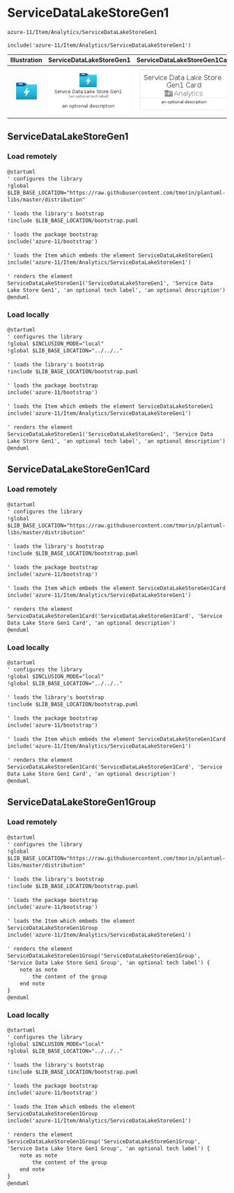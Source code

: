 # ServiceDataLakeStoreGen1


```text
azure-11/Item/Analytics/ServiceDataLakeStoreGen1
```

```text
include('azure-11/Item/Analytics/ServiceDataLakeStoreGen1')
```



| Illustration | ServiceDataLakeStoreGen1 | ServiceDataLakeStoreGen1Card | ServiceDataLakeStoreGen1Group |
| :---: | :---: | :---: | :---: |
| ![illustration for Illustration](../../../azure-11/Item/Analytics/ServiceDataLakeStoreGen1.png) | ![illustration for ServiceDataLakeStoreGen1](../../../azure-11/Item/Analytics/ServiceDataLakeStoreGen1.Local.png) | ![illustration for ServiceDataLakeStoreGen1Card](../../../azure-11/Item/Analytics/ServiceDataLakeStoreGen1Card.Local.png) | ![illustration for ServiceDataLakeStoreGen1Group](../../../azure-11/Item/Analytics/ServiceDataLakeStoreGen1Group.Local.png) |




## ServiceDataLakeStoreGen1

### Load remotely
```plantuml
@startuml
' configures the library
!global $LIB_BASE_LOCATION="https://raw.githubusercontent.com/tmorin/plantuml-libs/master/distribution"

' loads the library's bootstrap
!include $LIB_BASE_LOCATION/bootstrap.puml

' loads the package bootstrap
include('azure-11/bootstrap')

' loads the Item which embeds the element ServiceDataLakeStoreGen1
include('azure-11/Item/Analytics/ServiceDataLakeStoreGen1')

' renders the element
ServiceDataLakeStoreGen1('ServiceDataLakeStoreGen1', 'Service Data Lake Store Gen1', 'an optional tech label', 'an optional description')
@enduml
```

### Load locally
```plantuml
@startuml
' configures the library
!global $INCLUSION_MODE="local"
!global $LIB_BASE_LOCATION="../../.."

' loads the library's bootstrap
!include $LIB_BASE_LOCATION/bootstrap.puml

' loads the package bootstrap
include('azure-11/bootstrap')

' loads the Item which embeds the element ServiceDataLakeStoreGen1
include('azure-11/Item/Analytics/ServiceDataLakeStoreGen1')

' renders the element
ServiceDataLakeStoreGen1('ServiceDataLakeStoreGen1', 'Service Data Lake Store Gen1', 'an optional tech label', 'an optional description')
@enduml
```

## ServiceDataLakeStoreGen1Card

### Load remotely
```plantuml
@startuml
' configures the library
!global $LIB_BASE_LOCATION="https://raw.githubusercontent.com/tmorin/plantuml-libs/master/distribution"

' loads the library's bootstrap
!include $LIB_BASE_LOCATION/bootstrap.puml

' loads the package bootstrap
include('azure-11/bootstrap')

' loads the Item which embeds the element ServiceDataLakeStoreGen1Card
include('azure-11/Item/Analytics/ServiceDataLakeStoreGen1')

' renders the element
ServiceDataLakeStoreGen1Card('ServiceDataLakeStoreGen1Card', 'Service Data Lake Store Gen1 Card', 'an optional description')
@enduml
```

### Load locally
```plantuml
@startuml
' configures the library
!global $INCLUSION_MODE="local"
!global $LIB_BASE_LOCATION="../../.."

' loads the library's bootstrap
!include $LIB_BASE_LOCATION/bootstrap.puml

' loads the package bootstrap
include('azure-11/bootstrap')

' loads the Item which embeds the element ServiceDataLakeStoreGen1Card
include('azure-11/Item/Analytics/ServiceDataLakeStoreGen1')

' renders the element
ServiceDataLakeStoreGen1Card('ServiceDataLakeStoreGen1Card', 'Service Data Lake Store Gen1 Card', 'an optional description')
@enduml
```

## ServiceDataLakeStoreGen1Group

### Load remotely
```plantuml
@startuml
' configures the library
!global $LIB_BASE_LOCATION="https://raw.githubusercontent.com/tmorin/plantuml-libs/master/distribution"

' loads the library's bootstrap
!include $LIB_BASE_LOCATION/bootstrap.puml

' loads the package bootstrap
include('azure-11/bootstrap')

' loads the Item which embeds the element ServiceDataLakeStoreGen1Group
include('azure-11/Item/Analytics/ServiceDataLakeStoreGen1')

' renders the element
ServiceDataLakeStoreGen1Group('ServiceDataLakeStoreGen1Group', 'Service Data Lake Store Gen1 Group', 'an optional tech label') {
    note as note
        the content of the group
    end note
}
@enduml
```

### Load locally
```plantuml
@startuml
' configures the library
!global $INCLUSION_MODE="local"
!global $LIB_BASE_LOCATION="../../.."

' loads the library's bootstrap
!include $LIB_BASE_LOCATION/bootstrap.puml

' loads the package bootstrap
include('azure-11/bootstrap')

' loads the Item which embeds the element ServiceDataLakeStoreGen1Group
include('azure-11/Item/Analytics/ServiceDataLakeStoreGen1')

' renders the element
ServiceDataLakeStoreGen1Group('ServiceDataLakeStoreGen1Group', 'Service Data Lake Store Gen1 Group', 'an optional tech label') {
    note as note
        the content of the group
    end note
}
@enduml
```

